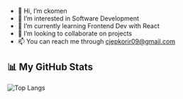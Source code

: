 - 👋 Hi, I’m ckomen
- 👀 I’m interested in Software Development
- 🌱 I’m currently learning Frontend Dev with React
- 💞️ I’m looking to collaborate on projects
- 📫 You can reach me through cjepkorir09@gmail.com
## 📊 My GitHub Stats
![Top Langs](https://github-readme-stats.vercel.app/api/top-langs/?username=ckomen&layout=compact)

<!---
ckomen/ckomen is a ✨ special ✨ repository because its `README.md` (this file) appears on your GitHub profile.
You can click the Preview link to take a look at your changes.
--->

